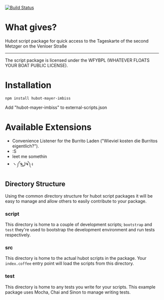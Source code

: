 [![Build Status](https://travis-ci.org/madflow/hubot-mayer-imbiss.png)](https://travis-ci.org/madflow/hubot-mayer-imbiss)

# What gives?

Hubot script package for quick access to the Tageskarte of the second Metzger on the Venloer Straße

---

The script package is licensed under the WFYBPL (WHATEVER FLOATS YOUR BOAT PUBLIC LICENSE).

# Installation

    npm install hubot-mayer-imbiss

Add "hubot-mayer-imbiss" to external-scripts.json

# Available Extensions

+ Convenience Listener for the Burrito Laden ("Wieviel kosten die Burritos eigentlich?").
+ :S
+ leet me somethin
+ ヽ༼ຈل͜ຈ༽ง 

## Directory Structure

Using the common directory structure for hubot script packages it will be easy
to manage and allow others to easily contribute to your package.

### script

This directory is home to a couple of development scripts; `bootstrap` and `test`
they're used to bootstrap the development environment and run tests
respectively.

### src

This directory is home to the actual hubot scripts in the package. Your
`index.coffee` entry point will load the scripts from this directory.

### test

This directory is home to any tests you write for your scripts. This example
package uses Mocha, Chai and Sinon to manage writing tests.


